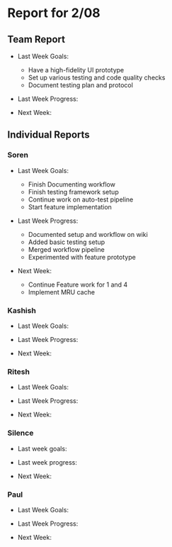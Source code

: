 # Report for 2/08

## Team Report

- Last Week Goals:
  - Have a high-fidelity UI prototype
  - Set up various testing and code quality checks
  - Document testing plan and protocol

- Last Week Progress:

- Next Week:

## Individual Reports

### Soren

- Last Week Goals:
  - Finish Documenting workflow
  - Finish testing framework setup
  - Continue work on auto-test pipeline
  - Start feature implementation

- Last Week Progress:
  - Documented setup and workflow on wiki
  - Added basic testing setup
  - Merged workflow pipeline
  - Experimented with feature prototype

- Next Week:
  - Continue Feature work for 1 and 4
  - Implement MRU cache

### Kashish
- Last Week Goals:

- Last Week Progress:

- Next Week:

### Ritesh
- Last Week Goals:

- Last Week Progress: 

- Next Week:

### Silence
- Last week goals: 

- Last week progress:

- Next Week:

### Paul
- Last Week Goals:

- Last Week Progress:

- Next Week:
